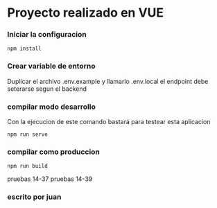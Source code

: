 # Proyecto realizado en VUE

### Iniciar la configuracion
```
npm install
```

### Crear variable de entorno

Duplicar el archivo .env.example  y llamarlo .env.local el endpoint debe seterarse segun el backend


### compilar modo desarrollo

Con la ejecucion de este comando bastará para testear esta aplicacion
```
npm run serve
```

### compilar como produccion
```
npm run build
```

pruebas 14-37
pruebas 14-39

### escrito por juan



